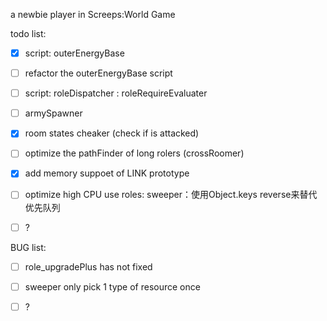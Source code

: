 a newbie player in Screeps:World Game

todo list:

- [x] script: outerEnergyBase

- [ ] refactor the outerEnergyBase script

- [ ] script: roleDispatcher : roleRequireEvaluater

- [ ] armySpawner

- [x] room states cheaker (check if is attacked)

- [ ] optimize the pathFinder of long rolers (crossRoomer)

- [x] add memory suppoet of LINK prototype 

- [ ] optimize high CPU use roles: sweeper：使用Object.keys reverse来替代优先队列

- [ ] ?

BUG list:

- [ ] role_upgradePlus has not fixed

- [ ] sweeper only pick 1 type of resource once

- [ ] ?